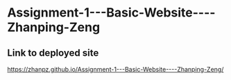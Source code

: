 # Assignment-1---Basic-Website----Zhanping-Zeng

## Link to deployed site
https://zhanpz.github.io/Assignment-1---Basic-Website----Zhanping-Zeng/
